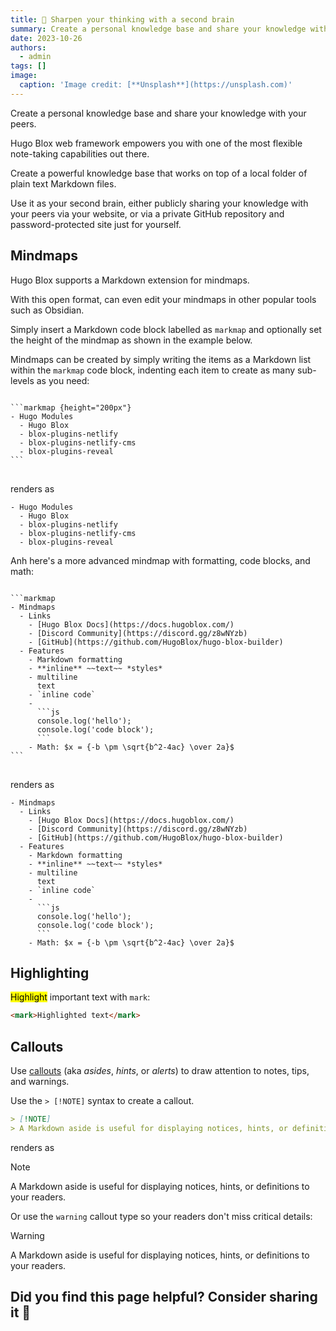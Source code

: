 ```yaml
---
title: 🧠 Sharpen your thinking with a second brain
summary: Create a personal knowledge base and share your knowledge with your peers.
date: 2023-10-26
authors:
  - admin
tags: []
image:
  caption: 'Image credit: [**Unsplash**](https://unsplash.com)'
---
```


Create a personal knowledge base and share your knowledge with your peers.

Hugo Blox web framework empowers you with one of the most flexible note-taking capabilities out there.

Create a powerful knowledge base that works on top of a local folder of plain text Markdown files.

Use it as your second brain, either publicly sharing your knowledge with your peers via your website, or via a private GitHub repository and password-protected site just for yourself.

## Mindmaps

Hugo Blox supports a Markdown extension for mindmaps.

With this open format, can even edit your mindmaps in other popular tools such as Obsidian.

Simply insert a Markdown code block labelled as `markmap` and optionally set the height of the mindmap as shown in the example below.

Mindmaps can be created by simply writing the items as a Markdown list within the `markmap` code block, indenting each item to create as many sub-levels as you need:

<div class="highlight">
<pre class="chroma">
<code>
```markmap {height="200px"}
- Hugo Modules
  - Hugo Blox
  - blox-plugins-netlify
  - blox-plugins-netlify-cms
  - blox-plugins-reveal
```
</code>
</pre>
</div>

renders as

```markmap {height="200px"}
- Hugo Modules
  - Hugo Blox
  - blox-plugins-netlify
  - blox-plugins-netlify-cms
  - blox-plugins-reveal
```

Anh here's a more advanced mindmap with formatting, code blocks, and math:

<div class="highlight">
<pre class="chroma">
<code>
```markmap
- Mindmaps
  - Links
    - [Hugo Blox Docs](https://docs.hugoblox.com/)
    - [Discord Community](https://discord.gg/z8wNYzb)
    - [GitHub](https://github.com/HugoBlox/hugo-blox-builder)
  - Features
    - Markdown formatting
    - **inline** ~~text~~ *styles*
    - multiline
      text
    - `inline code`
    -
      ```js
      console.log('hello');
      console.log('code block');
      ```
    - Math: $x = {-b \pm \sqrt{b^2-4ac} \over 2a}$
```
</code>
</pre>
</div>

renders as

```markmap
- Mindmaps
  - Links
    - [Hugo Blox Docs](https://docs.hugoblox.com/)
    - [Discord Community](https://discord.gg/z8wNYzb)
    - [GitHub](https://github.com/HugoBlox/hugo-blox-builder)
  - Features
    - Markdown formatting
    - **inline** ~~text~~ *styles*
    - multiline
      text
    - `inline code`
    -
      ```js
      console.log('hello');
      console.log('code block');
      ```
    - Math: $x = {-b \pm \sqrt{b^2-4ac} \over 2a}$
```

## Highlighting

<mark>Highlight</mark> important text with `mark`:

```html
<mark>Highlighted text</mark>
```

## Callouts

Use [callouts](https://docs.hugoblox.com/reference/markdown/#callouts) (aka _asides_, _hints_, or _alerts_) to draw attention to notes, tips, and warnings.

Use the `> [!NOTE]` syntax to create a callout.

```markdown
> [!NOTE]
> A Markdown aside is useful for displaying notices, hints, or definitions to your readers.
```

renders as

> [!NOTE]
> A Markdown aside is useful for displaying notices, hints, or definitions to your readers.

Or use the `warning` callout type so your readers don't miss critical details:

> [!WARNING]
> A Markdown aside is useful for displaying notices, hints, or definitions to your readers.

## Did you find this page helpful? Consider sharing it 🙌
